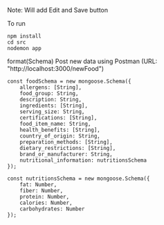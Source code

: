 Note: Will add Edit and Save button

To run

    npm install
    cd src
    nodemon app

format(Schema) Post new data using Postman (URL: "http://localhost:3000/newFood")
    
    const foodSchema = new mongoose.Schema({
        allergens: [String],
        food_group: String,
        description: String,
        ingredients: [String],
        serving_size: String,
        certifications: [String],
        food_item_name: String,
        health_benefits: [String],
        country_of_origin: String,
        preparation_methods: [String],
        dietary_restrictions: [String],
        brand_or_manufacturer: String,
        nutritional_information: nutritionsSchema
    });

    const nutritionsSchema = new mongoose.Schema({
        fat: Number,
        fiber: Number,
        protein: Number,
        calories: Number,
        carbohydrates: Number
    });

